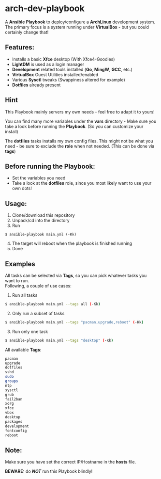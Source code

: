 # arch-dev-playbook
A **Ansible** **Playbook** to deploy/configure a **ArchLinux** development system.   
The primary focus is a system running under **VirtualBox** - but you could certainly change that!

## Features:
- Installs a basic **Xfce** desktop (With Xfce4-Goodies)
- **LightDM** is used as a login manager
- **Development** related tools installed (**Go**, **MingW**, **GCC**, etc.)
- **VirtualBox** Guest Utilities installed/enabled
- Various **Sysctl** tweaks (Swappiness altered for example)
- **Dotfiles** already present

## Hint
This Playbook mainly servers my own needs - feel free to adapt it to yours!

You can find many more variables under the **vars** directory - Make sure you take a look before running the **Playbook**. (So you can customize your install)

The **dotfiles** tasks installs my own config files. This might not be what you need - be sure to exclude the **role** when not needed. (This can be done via **tags**)

## Before running the Playbook:
- Set the variables you need
- Take a look at the **dotfiles** role, since you most likely want to use your own dots!

## Usage:
1. Clone/download this repository
2. Unpack/cd into the directory
3. Run
```shell
$ ansible-playbook main.yml (-Kk)
```
4. The target will reboot when the playbook is finished running
5. Done

## Examples
All tasks can be selected via **Tags**, so you can pick whatever tasks you want to run.   
Following, a couple of use cases:
1. Run all tasks
```bash
$ ansible-playbook main.yml --tags all (-Kk)
```
2. Only run a subset of tasks
```bash
$ ansible-playbook main.yml --tags "pacman,upgrade,reboot" (-Kk)
```
3. Run only one task
```bash
$ ansible-playbook main.yml --tags "desktop" (-Kk)
```
All available **Tags**:
```bash
pacman
upgrade
dotfiles
sshd
sudo
groups
ntp
sysctl
grub
fail2ban
xorg
xfce
vbox
desktop
packages
development
fontconfig
reboot
```

## Note:
Make sure you have set the correct IP/Hostname in the **hosts** file.   

**BEWARE:** do **_NOT_** run this Playbook blindly!
